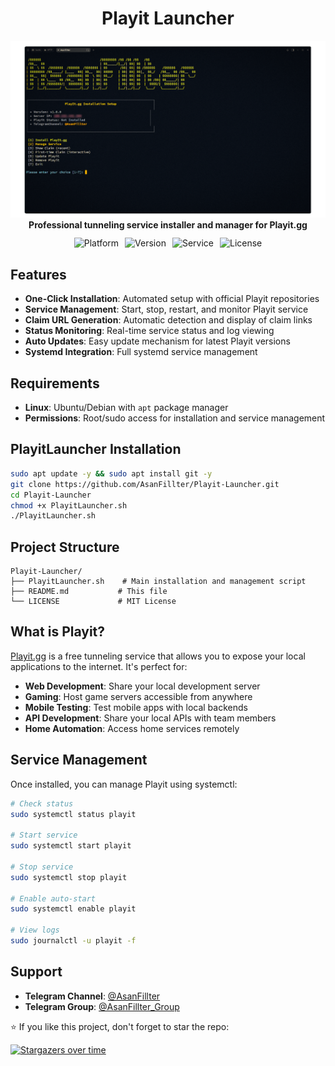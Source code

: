 <div align="center">
  <h1>Playit Launcher</h1>
  <img src="images/PlayitLauncher.png" alt="Playit Launcher Interface" width="600" />
  <p style="margin: 0;"><strong>Professional tunneling service installer and manager for Playit.gg</strong></p>
  <div style="display:flex; gap:10px; justify-content:center; margin: 12px 0 14px;">
    <img src="https://img.shields.io/badge/Platform-Linux-brightgreen" alt="Platform" />
    <img src="https://img.shields.io/badge/Version-v1.0.0-blue" alt="Version" />
    <img src="https://img.shields.io/badge/Service-Playit.gg-orange" alt="Service" />
    <img src="https://img.shields.io/badge/License-MIT-green" alt="License" />
  </div>
</div>

<div align="center" style="margin-top:8px;">
</div>

## Features

- **One-Click Installation**: Automated setup with official Playit repositories
- **Service Management**: Start, stop, restart, and monitor Playit service
- **Claim URL Generation**: Automatic detection and display of claim links
- **Status Monitoring**: Real-time service status and log viewing
- **Auto Updates**: Easy update mechanism for latest Playit versions
- **Systemd Integration**: Full systemd service management

## Requirements

- **Linux**: Ubuntu/Debian with `apt` package manager
- **Permissions**: Root/sudo access for installation and service management

## PlayitLauncher Installation

```bash
sudo apt update -y && sudo apt install git -y
git clone https://github.com/AsanFillter/Playit-Launcher.git
cd Playit-Launcher
chmod +x PlayitLauncher.sh
./PlayitLauncher.sh
```

## Project Structure

```
Playit-Launcher/
├── PlayitLauncher.sh    # Main installation and management script
├── README.md           # This file
└── LICENSE             # MIT License
```

## What is Playit?

[Playit.gg](https://playit.gg) is a free tunneling service that allows you to expose your local applications to the internet. It's perfect for:

- **Web Development**: Share your local development server
- **Gaming**: Host game servers accessible from anywhere
- **Mobile Testing**: Test mobile apps with local backends
- **API Development**: Share your local APIs with team members
- **Home Automation**: Access home services remotely


## Service Management

Once installed, you can manage Playit using systemctl:

```bash
# Check status
sudo systemctl status playit

# Start service
sudo systemctl start playit

# Stop service
sudo systemctl stop playit

# Enable auto-start
sudo systemctl enable playit

# View logs
sudo journalctl -u playit -f
```

## Support

- **Telegram Channel**: [@AsanFillter](https://t.me/AsanFillter)
- **Telegram Group**: [@AsanFillter_Group](https://t.me/asanfillter_group)

⭐ If you like this project, don't forget to star the repo:

[![Stargazers over time](https://starchart.cc/AsanFillter/Playit-Launcher.svg?variant=adaptive)](https://starchart.cc/AsanFillter/Playit-Launcher)